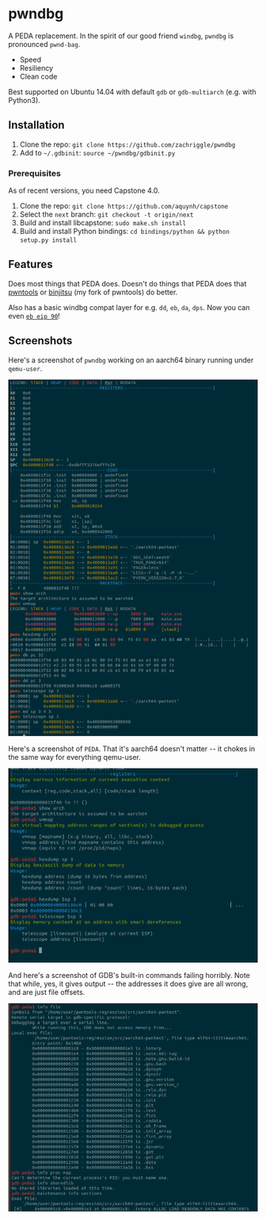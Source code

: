 
# pwndbg

A PEDA replacement.  In the spirit of our good friend `windbg`, `pwndbg` is pronounced `pwnd-bag`.

- Speed
- Resiliency
- Clean code

Best supported on Ubuntu 14.04 with default `gdb` or `gdb-multiarch` (e.g. with Python3).

## Installation

1. Clone the repo: `git clone https://github.com/zachriggle/pwndbg`
2. Add to `~/.gdbinit`: `source ~/pwndbg/gdbinit.py`

### Prerequisites

As of recent versions, you need Capstone 4.0.

1. Clone the repo: `git clone https://github.com/aquynh/capstone`
2. Select the `next` branch: `git checkout -t origin/next`
3. Build and install libcapstone: `sudo make.sh install`
4. Build and install Python bindings: `cd bindings/python && python setup.py install`

## Features

Does most things that PEDA does.  Doesn't do things that PEDA does that [pwntools](https://github.com/Gallopsled/pwntools) or [binjitsu](https://binjit.su) (my fork of pwntools) do better.

Also has a basic windbg compat layer for e.g. `dd`, `eb`, `da`, `dps`.  Now you can even [`eb eip 90`](https://twitter.com/ebeip90)!

## Screenshots

Here's a screenshot of `pwndbg` working on an aarch64 binary running under `qemu-user`.

![a](caps/a.png?raw=1)

Here's a screenshot of `PEDA`.  That it's aarch64 doesn't matter -- it chokes in the same way for everything qemu-user.

![c](caps/b.png?raw=1)

And here's a screenshot of GDB's built-in commands failing horribly.  Note that while, yes, it gives output -- the addresses it does give are all wrong, and are just file offsets.

![c](caps/c.png?raw=1)
